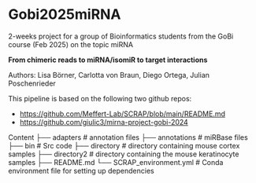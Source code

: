 # Gobi2025miRNA
2-weeks project for a group of Bioinformatics students from the GoBi course (Feb 2025) on the topic miRNA 

**From chimeric reads to miRNA/isomiR to target interactions** 

Authors: Lisa Börner, Carlotta von Braun, Diego Ortega, Julian Poschenrieder 

This pipeline is based on the following two github repos:
- https://github.com/Meffert-Lab/SCRAP/blob/main/README.md
- https://github.com/giulic3/mirna-project-gobi-2024

Content
├── adapters                    # annotation files 
├── annotations                 # miRBase files 
├── bin                         # Src code
├── directory                   # directory containing mouse cortex samples 
├── directory2                  # directory containing the mouse keratinocyte samples
├── README.md
└── SCRAP_environment.yml       # Conda environment file for setting up dependencies


